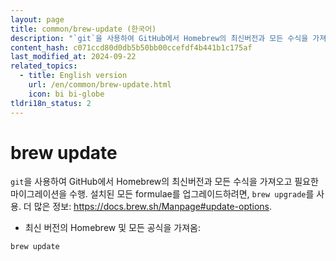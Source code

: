 ```yaml
---
layout: page
title: common/brew-update (한국어)
description: "`git`을 사용하여 GitHub에서 Homebrew의 최신버전과 모든 수식을 가져오고 필요한 마이그레이션을 수행."
content_hash: c071ccd80d0db5b50bb00ccefdf4b441b1c175af
last_modified_at: 2024-09-22
related_topics:
  - title: English version
    url: /en/common/brew-update.html
    icon: bi bi-globe
tldri18n_status: 2
---
```

# brew update

`git`을 사용하여 GitHub에서 Homebrew의 최신버전과 모든 수식을 가져오고 필요한 마이그레이션을 수행.
설치된 모든 formulae를 업그레이드하려면, `brew upgrade`를 사용.
더 많은 정보: <https://docs.brew.sh/Manpage#update-options>.

- 최신 버전의 Homebrew 및 모든 공식을 가져옴:

`brew update`
